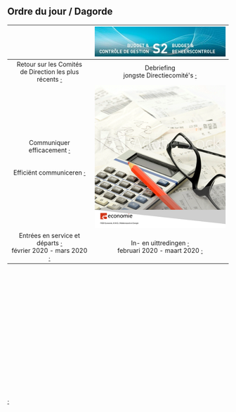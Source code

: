 <link rel="stylesheet" href="S2.css">
<link rel="stylesheet" href="foghorn2.css">

## Ordre du jour / Dagorde

| &nbsp; | ![](header.jpg) |
| :---: | :---: |
|  Retour sur les Comités<br>de Direction les plus récents [&middot;]() | Debriefing<br>jongste Directiecomité's [&middot;]() |
| Communiquer efficacement [&middot;]()<br>&nbsp;<br>&nbsp;<br>Efficiënt communiceren [&middot;]() | ![](Commu_S2.png) |
| Entrées en service et départs [&middot;]()<br>février 2020 - mars 2020 [&middot;]() | In- en uittredingen [&middot;]()<br>februari 2020 - maart 2020 [&middot;]() |

&nbsp;  
&nbsp;  
&nbsp;  
&nbsp;  
&nbsp;  
&nbsp;  
&nbsp;  
&nbsp;  
&nbsp;  
&nbsp;  
&nbsp;  
&nbsp;  
&nbsp;  
&nbsp;  
&nbsp;  
&nbsp;  
&nbsp;  
[&middot;](Maria_Eugenia_Bardaro.md)
